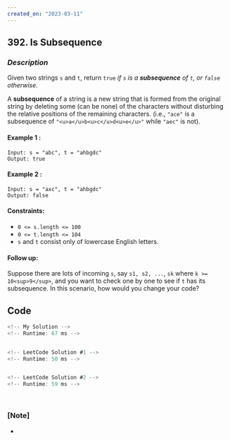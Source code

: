 ```yaml
---
created_on: "2023-03-11"
---
```


## 392. Is Subsequence


### _Description_
Given two strings `s` and `t`, return `true` <i>if `s` is a <strong>subsequence</strong> of `t`, or `false` otherwise</i>.

A <strong>subsequence</strong> of a string is a new string that is formed from the original string by deleting some (can be none) of the characters without disturbing the relative positions of the remaining characters. (i.e., `"ace"` is a subsequence of `"<u>a</u>b<u>c</u>d<u>e</u>"` while `"aec"` is not).


#### Example 1 :
```
Input: s = "abc", t = "ahbgdc"
Output: true
```

#### Example 2 :
```
Input: s = "axc", t = "ahbgdc"
Output: false
```


#### Constraints:

- `0 <= s.length <= 100`
- `0 <= t.length <= 104`
- `s` and `t` consist only of lowercase English letters.

#### Follow up:
Suppose there are lots of incoming `s`, say `s1, s2, ...`, `sk` where `k >= 10<sup>9</sup>`, and you want to check one by one to see if `t` has its subsequence. In this scenario, how would you change your code?


## Code

```JavaScript
<!-- My Solution -->
<!-- Runtime: 67 ms -->



```

```JavaScript
<!-- LeetCode Solution #1 -->
<!-- Runtime: 50 ms -->



```

```JavaScript
<!-- LeetCode Solution #2 -->
<!-- Runtime: 59 ms -->



```

#

### [Note]
- 
